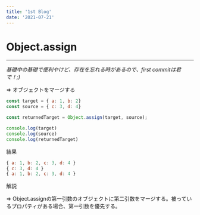 ```yaml
---
title: '1st Blog'
date: '2021-07-21'
---
```


# Object.assign
---
*基礎中の基礎で便利やけど、存在を忘れる時があるので、first commitは君で！;)*

⇒ オブジェクトをマージする

```jsx
const target = { a: 1, b: 2}
const source = { c: 3, d: 4}

const returnedTarget = Object.assign(target, source);

console.log(target)
console.log(source)
console.log(returnedTarget)
```

結果

```jsx
{ a: 1, b: 2, c: 3, d: 4 }
{ c: 3, d: 4 }
{ a: 1, b: 2, c: 3, d: 4 }
```

解説

⇒ Object.assignの第一引数のオブジェクトに第二引数をマージする。被っているプロパティがある場合、第一引数を優先する。